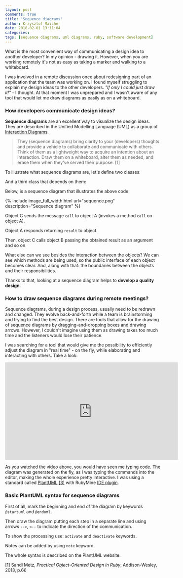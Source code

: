 ```yaml
---
layout: post
comments: true
title: 'Sequence diagrams'
author: Krzysztof Maicher
date: 2018-02-01 13:11:04
categories:
tags: [sequence diagrams, uml diagrams, ruby, software development]
---
```


What is the most convenient way of communicating a design idea to another developer? In my opinion - drawing it. However, when you are working remotely it's not as easy as taking a marker and walking to a whiteboard.

I was involved in a remote discussion once about redesigning part of an application that the team was working on.
I found myself struggling to explain my design ideas to the other developers.
_"If only I could just draw it!"_ - I thought.
At that moment I was unprepared and I wasn't aware of any tool that would let me draw diagrams as easily as on a whiteboard.

### How developers communicate design ideas?

**Sequence diagrams** are an excellent way to visualize the design ideas. They are described in the Unified Modelling Language (UML) as a group of [Interaction Diagrams](http://wiki.c2.com/?InteractionDiagram).

<blockquote>

They (sequence diagrams) bring clarity to your (developers) thoughts and provide a vehicle to collaborate and communicate with others. Think of them as a lightweight way to acquire an intention about an interaction. Draw them on a whiteboard, alter them as needed, and erase them when they've served their purpose. [1]

</blockquote>

To illustrate what sequence diagrams are, let's define two classes:

<script src="https://gist.github.com/maicher/c950f384ee15a48d44e7b51c1de94c4a.js?file=sequence_diagrams_01.rb"></script>

And a third class that depends on them:

<script src="https://gist.github.com/maicher/c950f384ee15a48d44e7b51c1de94c4a.js?file=sequence_diagrams_02.rb"></script>

Below, is a sequence diagram that illustrates the above code:

{% include image_full_width.html url="sequence.png" description="Sequence diagram" %}

Object C sends the message <code>call</code> to object A (invokes a method <code>call</code> on object A).

Object A responds returning <code>result</code> to object.

Then, object C calls object B passing the obtained result as an argument and so on.

What else can we see besides the interaction between the objects? We can see which methods are being used, so the public interface of each object becomes clear. And, along with that: the boundaries between the objects and their responsibilities.

Thanks to that, looking at a sequence diagram helps to **develop a quality design**.

### How to draw sequence diagrams during remote meetings?

Sequence diagrams, during a design process, usually need to be redrawn and changed. They evolve back-and-forth while a team is brainstorming and trying to find the best design. There are tools that allow for the drawing of sequence diagrams by dragging-and-dropping boxes and drawing arrows. However, I couldn't imagine using them as drawing takes too much time and the listeners would lose their patience.

I was searching for a tool that would give me the possibility to efficiently adjust the diagram in "real time" - on the fly, while elaborating and interacting with others. Take a look:

<div class="video-container"><iframe src="https://www.youtube.com/embed/ZHBBLSA3cFk?rel=0" allowfullscreen="allowfullscreen" width="560" height="315" frameborder="0"></iframe></div>

As you watched the video above, you would have seen me typing code. The diagram was generated on the fly, as I was typing the commands into the editor, making the whole experience pretty interactive. I was using a standard called [PlantUML](http://plantuml.com/sequence-diagram) <a href="#anchor-3">[3]</a> with RubyMine [IDE plugin](https://plugins.jetbrains.com/plugin/7017-plantuml-integration).

### Basic PlantUML syntax for sequence diagrams

First of all, mark the beginning and end of the diagram by keywords <code>@startuml</code> and <code>@enduml</code>.

<script src="https://gist.github.com/maicher/c950f384ee15a48d44e7b51c1de94c4a.js?file=sequence_diagrams_03.puml"></script>

Then draw the diagram putting each step in a separate line and using arrows <code>--&gt;</code>, <code>&lt;--</code> to indicate the direction of the communication.

<script src="https://gist.github.com/maicher/c950f384ee15a48d44e7b51c1de94c4a.js?file=sequence_diagrams_04.puml"></script>

To show the processing use: <code>activate</code> and <code>deactivate</code> keywords.

<script src="https://gist.github.com/maicher/c950f384ee15a48d44e7b51c1de94c4a.js?file=sequence_diagrams_05.puml"></script>

Notes can be added by using <code>note</code> keyword.

<script src="https://gist.github.com/maicher/c950f384ee15a48d44e7b51c1de94c4a.js?file=sequence_diagrams_06.puml"></script>

The whole syntax is described on the PlantUML website.

[1] Sandi Metz, <em>Practical Object-Oriented Design in Ruby</em>, Addison-Wesley, 2013, p.66
